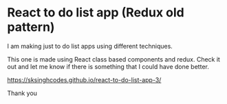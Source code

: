 # React to do list app (Redux old pattern)

I am making just to do list apps using different techniques.

This one is made using React class based components and redux. Check it out and let me know if there is something that I could have done better.

https://sksinghcodes.github.io/react-to-do-list-app-3/

Thank you
